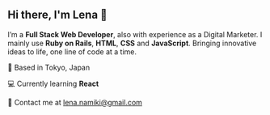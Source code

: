 ## Hi there, I'm Lena 👋

I’m a **Full Stack Web Developer**, also with experience as a Digital Marketer. I mainly use **Ruby on Rails**, **HTML**, **CSS** and **JavaScript**. Bringing innovative ideas to life, one line of code at a time.

:round_pushpin: Based in Tokyo, Japan

:computer: Currently learning **React**

:incoming_envelope: Contact me at lena.namiki@gmail.com

